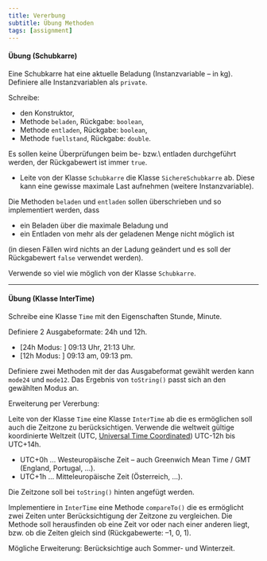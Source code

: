 ```yaml
---
title: Vererbung
subtitle: Übung Methoden
tags: [assignment]
---
```




#### Übung (Schubkarre)

Eine Schubkarre hat eine aktuelle Beladung (Instanzvariable – in kg).
Definiere alle Instanzvariablen als `private`.

Schreibe:

- den Konstruktor,
- Methode `beladen`, Rückgabe: `boolean`,
- Methode `entladen`, Rückgabe: `boolean`,
- Methode `fuellstand`, Rückgabe: `double`.

Es sollen  keine Überprüfungen beim be- bzw.\ entladen durchgeführt werden, der Rückgabewert ist immer `true`.

- Leite von der Klasse `Schubkarre` die Klasse `SichereSchubkarre` ab.
  Diese kann eine gewisse maximale Last aufnehmen (weitere Instanzvariable).

Die Methoden `beladen` und `entladen` sollen überschrieben und so implementiert werden, dass 

- ein Beladen über die maximale Beladung und 
- ein Entladen von mehr als der geladenen Menge nicht möglich ist 

(in diesen Fällen wird nichts an der Ladung geändert und es soll der Rückgabewert `false` verwendet werden).

Verwende so viel wie möglich von der Klasse `Schubkarre`.



---

#### Übung (Klasse InterTime)

Schreibe eine Klasse `Time` mit den Eigenschaften Stunde, Minute. 

Definiere 2 Ausgabeformate: 24h und 12h.

- [24h Modus: ] 09:13 Uhr, 21:13 Uhr.
- [12h Modus: ] 09:13 am, 09:13 pm.

Definiere zwei Methoden mit der das Ausgabeformat gewählt werden kann `mode24` und `mode12`. Das Ergebnis von  `toString()` passt sich an den gewählten Modus an.

Erweiterung per Vererbung:

Leite von der Klasse `Time` eine Klasse `InterTime` ab die es ermöglichen soll auch die Zeitzone zu berücksichtigen. Verwende die weltweit gültige koordinierte Weltzeit (UTC, [Universal Time Coordinated](http://de.wikipedia.org/wiki/Koordinierte_Weltzeit)) UTC-12h bis UTC+14h.


- UTC+0h ... Westeuropäische Zeit – auch Greenwich Mean Time / GMT (England, Portugal, ...).
- UTC+1h ... Mitteleuropäische Zeit (Österreich, ...).

Die Zeitzone soll bei `toString()` hinten angefügt werden.

Implementiere in `InterTime` eine Methode `compareTo()` die es ermöglicht zwei Zeiten unter Berücksichtigung der Zeitzone zu vergleichen. Die Methode soll herausfinden ob eine Zeit vor oder nach einer anderen liegt, bzw. ob die Zeiten gleich sind (Rückgabewerte: –1, 0, 1​).

Mögliche Erweiterung: Berücksichtige auch Sommer- und Winterzeit.

